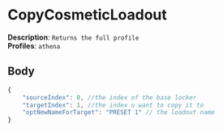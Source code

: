 # CopyCosmeticLoadout

**Description**: `Returns the full profile` \
**Profiles**: `athena`

## Body
```js
{
    "sourceIndex": 0, //the index of the base locker
    "targetIndex": 1, //the index u want to copy it to
    "optNewNameForTarget": "PRESET 1" // the loadout name
}
```
